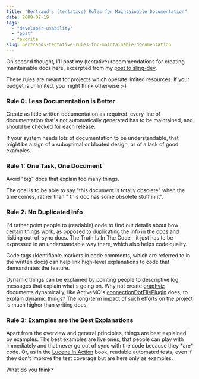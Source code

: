 ```yaml
---
title: "Bertrand's (tentative) Rules for Maintainable Documentation"
date: 2008-02-19
tags: 
  - "developer-usability"
  - "post"
  - favorite
slug: bertrands-tentative-rules-for-maintainable-documentation
---
```


On second thought, I'll post my (tentative) recommendations for creating maintainable docs here, excerpted from my [post to sling-dev](http://markmail.org/message/jlyjbu6o63pobtuy).

These rules are meant for projects which operate limited resources. If your budget is unlimited, you might think otherwise ;-)

### Rule 0: Less Documentation is Better

Create as little written documentation as required: every line of documentation that's not automatically generated has to be maintained, and should be checked for each release.

If your system needs lots of documentation to be understandable, that might be a sign of a suboptimal or bloated design, or of a lack of good examples.

### Rule 1: One Task, One Document

Avoid "big" docs that explain too many things.

The goal is to be able to say "this document is totally obsolete" when the time comes, rather than " this doc has some obsolete stuff in it".

### Rule 2: No Duplicated Info

I'd rather point people to (readable) code to find out details about how certain things work, as opposed to duplicating the info in the docs and risking out-of-sync docs. The Truth Is In The Code - it just has to be expressed in an understandable way there, which also helps code quality.

Code tags (identifiable markers in code comments, which are referred to in the written docs) can help link high-level explanations to code that demonstrates the feature.

Dynamic things can be explained by pointing people to descriptive log messages that explain what's going on. Why not create [graphviz](http://www.graphviz.org/) documents dynamically, like ActiveMQ's [connectionDotFilePlugin](http://activemq.apache.org/visualisation.html) does, to explain dynamic things? The long-term impact of such efforts on the project is much higher than writing docs.

### Rule 3: Examples are the Best Explanations

Apart from the overview and general principles, things are best explained by examples. The best examples are live ones, that people can play with immediately and that never go out of sync with the code because they \*are\* code. Or, as in the [Lucene in Action](http://www.manning.com/hatcher2/excerpt_about.html) book, readable automated tests, even if they don't improve the test coverage but are here only as examples.

What do you think?
